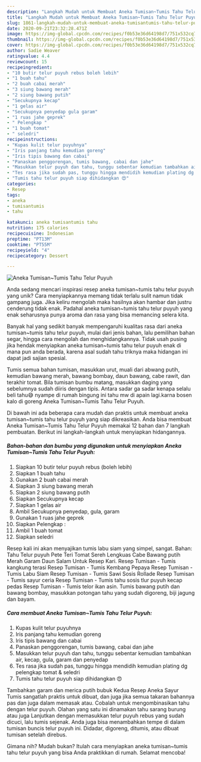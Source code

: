 ```yaml
---
description: "Langkah Mudah untuk Membuat Aneka Tumisan~Tumis Tahu Telur Puyuh yang Bikin Ngiler"
title: "Langkah Mudah untuk Membuat Aneka Tumisan~Tumis Tahu Telur Puyuh yang Bikin Ngiler"
slug: 1861-langkah-mudah-untuk-membuat-aneka-tumisantumis-tahu-telur-puyuh-yang-bikin-ngiler
date: 2020-09-21T23:32:28.471Z
image: https://img-global.cpcdn.com/recipes/f0b53e36d64198d7/751x532cq70/aneka-tumisantumis-tahu-telur-puyuh-foto-resep-utama.jpg
thumbnail: https://img-global.cpcdn.com/recipes/f0b53e36d64198d7/751x532cq70/aneka-tumisantumis-tahu-telur-puyuh-foto-resep-utama.jpg
cover: https://img-global.cpcdn.com/recipes/f0b53e36d64198d7/751x532cq70/aneka-tumisantumis-tahu-telur-puyuh-foto-resep-utama.jpg
author: Sadie Weaver
ratingvalue: 4.4
reviewcount: 15
recipeingredient:
- "10 butir telur puyuh rebus boleh lebih"
- "1 buah tahu"
- "2 buah cabai merah"
- "3 siung bawang merah"
- "2 siung bawang putih"
- "Secukupnya kecap"
- "1 gelas air"
- "Secukupnya penyedap gula garam"
- "1 ruas jahe geprek"
- " Pelengkap "
- "1 buah tomat"
- " seledri"
recipeinstructions:
- "Kupas kulit telur puyuhnya"
- "Iris panjang tahu kemudian goreng"
- "Iris tipis bawang dan cabai"
- "Panaskan penggorengan, tumis bawang, cabai dan jahe"
- "Masukkan telur puyuh dan tahu, tunggu sebentar kemudian tambahkan air, kecap, gula, garam dan penyedap"
- "Tes rasa jika sudah pas, tunggu hingga mendidih kemudian plating dg pelengkap tomat &amp; seledri"
- "Tumis tahu telur puyuh siap dihidangkan 😍"
categories:
- Resep
tags:
- aneka
- tumisantumis
- tahu

katakunci: aneka tumisantumis tahu 
nutrition: 175 calories
recipecuisine: Indonesian
preptime: "PT13M"
cooktime: "PT55M"
recipeyield: "4"
recipecategory: Dessert

---
```



![Aneka Tumisan~Tumis Tahu Telur Puyuh](https://img-global.cpcdn.com/recipes/f0b53e36d64198d7/751x532cq70/aneka-tumisantumis-tahu-telur-puyuh-foto-resep-utama.jpg)

Anda sedang mencari inspirasi resep aneka tumisan~tumis tahu telur puyuh yang unik? Cara menyiapkannya memang tidak terlalu sulit namun tidak gampang juga. Jika keliru mengolah maka hasilnya akan hambar dan justru cenderung tidak enak. Padahal aneka tumisan~tumis tahu telur puyuh yang enak seharusnya punya aroma dan rasa yang bisa memancing selera kita.

Banyak hal yang sedikit banyak mempengaruhi kualitas rasa dari aneka tumisan~tumis tahu telur puyuh, mulai dari jenis bahan, lalu pemilihan bahan segar, hingga cara mengolah dan menghidangkannya. Tidak usah pusing jika hendak menyiapkan aneka tumisan~tumis tahu telur puyuh enak di mana pun anda berada, karena asal sudah tahu triknya maka hidangan ini dapat jadi sajian spesial.

Tumis semua bahan tumisan, masukkan urut, muali dari abwang putih, kemudian bawang merah, bawang bombay, daun bawang, cabe rawit, dan terakhir tomat. Bila tumisan bumbu matang, masukkan daging yang sebelumnya sudah diiris dengan tipis. Antara sadar ga sadar kenapa selalu beli tahu😅 nyampe di rumah bingung ini tahu mw di apain lagi.karna bosen kalo di goreng Aneka Tumisan~Tumis Tahu Telur Puyuh.


Di bawah ini ada beberapa cara mudah dan praktis untuk membuat aneka tumisan~tumis tahu telur puyuh yang siap dikreasikan. Anda bisa membuat Aneka Tumisan~Tumis Tahu Telur Puyuh memakai 12 bahan dan 7 langkah pembuatan. Berikut ini langkah-langkah untuk menyiapkan hidangannya.

<!--inarticleads1-->

##### Bahan-bahan dan bumbu yang digunakan untuk menyiapkan Aneka Tumisan~Tumis Tahu Telur Puyuh:

1. Siapkan 10 butir telur puyuh rebus (boleh lebih)
1. Siapkan 1 buah tahu
1. Gunakan 2 buah cabai merah
1. Siapkan 3 siung bawang merah
1. Siapkan 2 siung bawang putih
1. Siapkan Secukupnya kecap
1. Siapkan 1 gelas air
1. Ambil Secukupnya penyedap, gula, garam
1. Gunakan 1 ruas jahe geprek
1. Siapkan  Pelengkap :
1. Ambil 1 buah tomat
1. Siapkan  seledri


Resep kali ini akan menyajikan tumis labu siam yang simpel, sangat. Bahan: Tahu Telur puyuh Pete Teri Tomat Sereh Lengkuas Cabe Bawang putih Merah Garam Daun Salam Untuk Resep Kari. Resep Tumisan - Tumis kangkung terasi Resep Tumisan - Tumis Kembang Pepaya Resep Tumisan - Tumis Labu Siam Resep Tumisan - Tumis Sawi Sosis Rollade Resep Tumisan - Tumis sayur ceria Resep Tumisan - Tumis tahu sosis tlur puyuh kecap pedas Resep Tumisan - Tumis telor ikan asin. Tumis bawang putih dan bawang bombay, masukkan potongan tahu yang sudah digoreng, biji jagung dan bayam. 

<!--inarticleads2-->

##### Cara membuat Aneka Tumisan~Tumis Tahu Telur Puyuh:

1. Kupas kulit telur puyuhnya
1. Iris panjang tahu kemudian goreng
1. Iris tipis bawang dan cabai
1. Panaskan penggorengan, tumis bawang, cabai dan jahe
1. Masukkan telur puyuh dan tahu, tunggu sebentar kemudian tambahkan air, kecap, gula, garam dan penyedap
1. Tes rasa jika sudah pas, tunggu hingga mendidih kemudian plating dg pelengkap tomat &amp; seledri
1. Tumis tahu telur puyuh siap dihidangkan 😍


Tambahkan garam dan merica putih bubuk Kedua Resep Aneka Sayur Tumis sangatlah praktis untuk dibuat, dan juga jika semua takaran bahannya pas dan juga dalam memasak atau. Cobalah untuk mengombinasikan tahu dengan telur puyuh. Olahan yang satu ini dinamakan tahu sarang burung atau juga Lanjutkan dengan memasukkan telur puyuh rebus yang sudah dicuci, lalu tumis sejenak. Anda juga bisa menambahkan tempe di dalam tumisan buncis telur puyuh ini. Didadar, digoreng, ditumis, atau dibuat tumisan setelah direbus. 

Gimana nih? Mudah bukan? Itulah cara menyiapkan aneka tumisan~tumis tahu telur puyuh yang bisa Anda praktikkan di rumah. Selamat mencoba!
